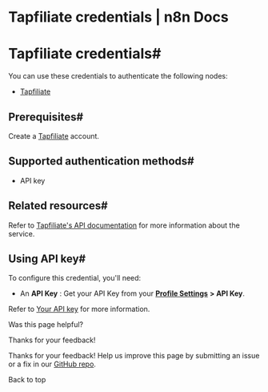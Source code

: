 # Tapfiliate credentials | n8n Docs

[ ](https://github.com/n8n-io/n8n-docs/edit/main/docs/integrations/builtin/credentials/tapfiliate.md "Edit this page")

# Tapfiliate credentials#

You can use these credentials to authenticate the following nodes:

  * [Tapfiliate](../../app-nodes/n8n-nodes-base.tapfiliate/)

## Prerequisites#

Create a [Tapfiliate](https://tapfiliate.com/) account.

## Supported authentication methods#

  * API key

## Related resources#

Refer to [Tapfiliate's API documentation](https://tapfiliate.com/docs/rest/) for more information about the service.

## Using API key#

To configure this credential, you'll need:

  * An **API Key** : Get your API Key from your [**Profile Settings**](https://app.tapfiliate.com/a/profile/) **> API Key**.

Refer to [Your API key](https://support.tapfiliate.com/en/articles/1441950-your-api-key) for more information.

Was this page helpful? 

Thanks for your feedback! 

Thanks for your feedback! Help us improve this page by submitting an issue or a fix in our [GitHub repo](https://github.com/n8n-io/n8n-docs). 

Back to top